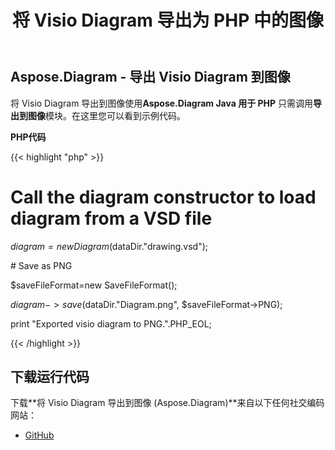﻿---
title: 将 Visio Diagram 导出为 PHP 中的图像
type: docs
weight: 30
url: /zh/java/export-visio-diagram-to-image-in-php/
---
## **Aspose.Diagram - 导出 Visio Diagram 到图像**
将 Visio Diagram 导出到图像使用**Aspose.Diagram Java 用于 PHP** 只需调用**导出到图像**模块。在这里您可以看到示例代码。

**PHP代码**

{{< highlight "php" >}}

 # Call the diagram constructor to load diagram from a VSD file

$diagram = new Diagram($dataDir."drawing.vsd");

\# Save as PNG

$saveFileFormat=new SaveFileFormat();

$diagram->save($dataDir."Diagram.png", $saveFileFormat->PNG);

print "Exported visio diagram to PNG.".PHP_EOL;

{{< /highlight >}}
## **下载运行代码**
下载**将 Visio Diagram 导出到图像 (Aspose.Diagram)**来自以下任何社交编码网站：

- [GitHub](https://github.com/asposediagram/Aspose.Diagram-for-Java/blob/master/Plugins/Aspose_Diagram_Java_for_PHP/src/aspose/diagram/LoadingSavingandConverting/ExportToImage.php)
